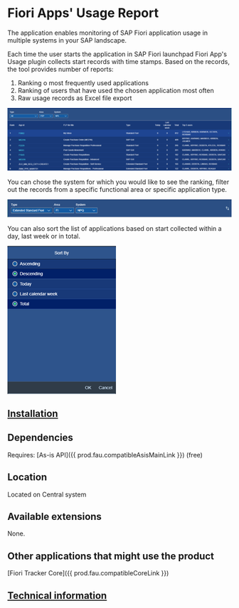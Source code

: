 # Fiori Apps' Usage Report

The application enables monitoring of SAP Fiori application usage in multiple systems in your SAP landscape.

Each time the user starts the application in SAP Fiori launchpad Fiori App's Usage plugin collects start records with time stamps. Based on the records, the tool provides number of reports:

1. Ranking o most frequently used applications
2. Ranking of users that have used the chosen application most often
3. Raw usage records as Excel file export

![](res/fau.png)

You can chose the system for which you would like to see the ranking, filter out the records from a specific functional area or specific application type.

![](res/filters.png)

You can also sort the list of applications based on start collected within a day, last week or in total.

![](res/sort.png)

## [Installation](inst.md)

## Dependencies
Requires: [As-is API]({{ prod.fau.compatibleAsisMainLink }}) (free)

## Location
Located on Central system

## Available extensions
None.

## Other applications that might use the product
[Fiori Tracker Core]({{ prod.fau.compatibleCoreLink }})

## [Technical information](tech.md)



